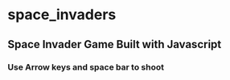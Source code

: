 # space_invaders
## Space Invader Game Built with Javascript

### Use Arrow keys and space bar to shoot
